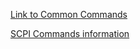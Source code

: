 <a href = https://helpfiles.keysight.com/csg/N52xxB/Programming/GP-IB_Command_Finder/Common_Commands.htm> Link to Common Commands </a>

<a href =https://helpfiles.keysight.com/csg/n5106a/scpi_basics.htm> SCPI Commands information </a>